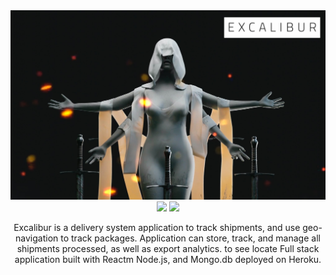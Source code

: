 <!-- Profile Overview -->
<div align="center">
    <img src="https://github.com/Rangyia/excalibur/blob/main/.github/img/img-readme-cover-01.jpg" />
</div>

<!-- Badges -->
<div align="center">
    <img src="https://badges.pufler.dev/visits/rangyia/excalibur"/> 
    <img src="https://heroku-badge.herokuapp.com/?app=rangyia-excalibur"/>
</div>

<!-- Profile Overview -->
<div align="center">
    <p align="center">
    Excalibur is a delivery system application to track shipments, and use geo-navigation to track packages.  Application can store, track, and manage all shipments processed, as well as export analytics.  to see locate Full stack application built with Reactm Node.js, and Mongo.db deployed on Heroku.
    </p>
</div>
